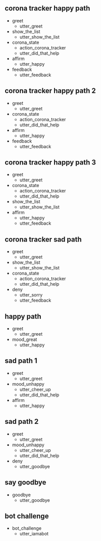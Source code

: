 ## corona tracker happy path
* greet
  - utter_greet
* show_the_list
  - utter_show_the_list
* corona_state
  - action_corona_tracker
  - utter_did_that_help
* affirm
  - utter_happy
* feedback
  - utter_feedback

## corona tracker happy path 2
* greet
  - utter_greet
* corona_state
  - action_corona_tracker
  - utter_did_that_help
* affirm
  - utter_happy
* feedback
  - utter_feedback

## corona tracker happy path 3
* greet
  - utter_greet
* corona_state
  - action_corona_tracker
  - utter_did_that_help
* show_the_list
  - utter_show_the_list
* affirm
  - utter_happy
  - utter_feedback

## corona tracker sad path
* greet
  - utter_greet
* show_the_list
  - utter_show_the_list
* corona_state
  - action_corona_tracker
  - utter_did_that_help
* deny
  - utter_sorry
  - utter_feedback

## happy path
* greet
  - utter_greet
* mood_great
  - utter_happy

## sad path 1
* greet
  - utter_greet
* mood_unhappy
  - utter_cheer_up
  - utter_did_that_help
* affirm
  - utter_happy

## sad path 2
* greet
  - utter_greet
* mood_unhappy
  - utter_cheer_up
  - utter_did_that_help
* deny
  - utter_goodbye

## say goodbye
* goodbye
  - utter_goodbye

## bot challenge
* bot_challenge
  - utter_iamabot

